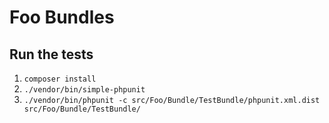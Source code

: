 # Foo Bundles

## Run the tests

1. `composer install`
2. `./vendor/bin/simple-phpunit` 
3. `./vendor/bin/phpunit -c src/Foo/Bundle/TestBundle/phpunit.xml.dist  src/Foo/Bundle/TestBundle/`
